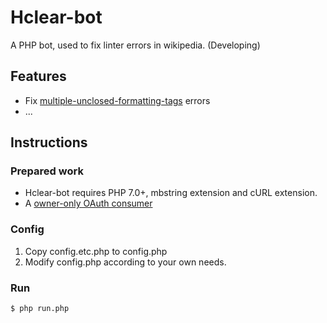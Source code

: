 # Hclear-bot
A PHP bot, used to fix linter errors in wikipedia. (Developing)

## Features
* Fix [multiple-unclosed-formatting-tags](https://www.mediawiki.org/wiki/Help:Extension:Linter/multiple-unclosed-formatting-tags) errors
* ...

## Instructions
### Prepared work
* Hclear-bot requires PHP 7.0+, mbstring extension and cURL extension.
* A [owner-only OAuth consumer](https://www.mediawiki.org/wiki/OAuth/Owner-only_consumers)
### Config
1. Copy config.etc.php to config.php
2. Modify config.php according to your own needs.
### Run
```shell
$ php run.php
```
